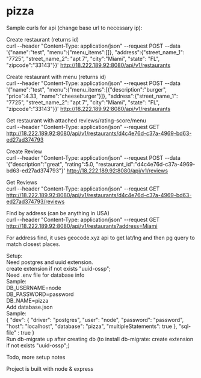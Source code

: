 # pizza

Sample curls for api (change base url to necessary ip):


Create restaurant (returns id)\
curl --header "Content-Type: application/json"   --request POST   --data '{"name":"test", "menu":{"menu_items":[]}, "address":{"street_name_1": "7725", "street_name_2": "apt 7", "city":"Miami", "state": "FL", "zipcode":"33143"}}'   http://18.222.189.92:8080/api/v1/restaurants 


Create restaurant with menu (returns id)\
curl --header "Content-Type: application/json"   --request POST   --data '{"name":"test", "menu":{"menu_items":[{"description":"burger", "price":4.33, "name":"cheeseburger"}]}, "address":{"street_name_1": "7725", "street_name_2": "apt 7", "city":"Miami", "state": "FL", "zipcode":"33143"}}'   http://18.222.189.92:8080/api/v1/restaurants 


Get restaurant with attached reviews/rating-score/menu\
curl --header "Content-Type: application/json"   --request GET   http://18.222.189.92:8080/api/v1/restaurants/d4c4e76d-c37a-4969-bd63-ed27ad374793 


Create Review\
curl --header "Content-Type: application/json"   --request POST   --data '{"description":"great", "rating":5.0, "restaurant_id":"d4c4e76d-c37a-4969-bd63-ed27ad374793"}'   http://18.222.189.92:8080/api/v1/reviews 


Get Reviews\
curl --header "Content-Type: application/json"   --request GET   http://18.222.189.92:8080/api/v1/restaurants/d4c4e76d-c37a-4969-bd63-ed27ad374793/reviews 


Find by address (can be anything in USA)\
curl --header "Content-Type: application/json"   --request GET   http://18.222.189.92:8080/api/v1/restaurants?address=Miami 

For address find, it uses geocode.xyz api to get lat/lng and then pg query to match closest places.

Setup:\
Need postgres and uuid extension.\
create extension if not exists "uuid-ossp";\
Need .env file for database info\
Sample:\
DB_USERNAME=node\
DB_PASSWORD=password\
DB_NAME=pizza\
Add database.json\
Sample:\
{
  "dev": {
  	"driver": "postgres",
  	"user": "node",
  	"password": "password",
  	"host": "localhost",
  	"database": "pizza",
		"multipleStatements": true
	},
	"sql-file" : true
}\
Run db-migrate up after creating db (to install db-migrate: create extension if not exists "uuid-ossp";)

Todo, more setup notes

Project is built with node & express
